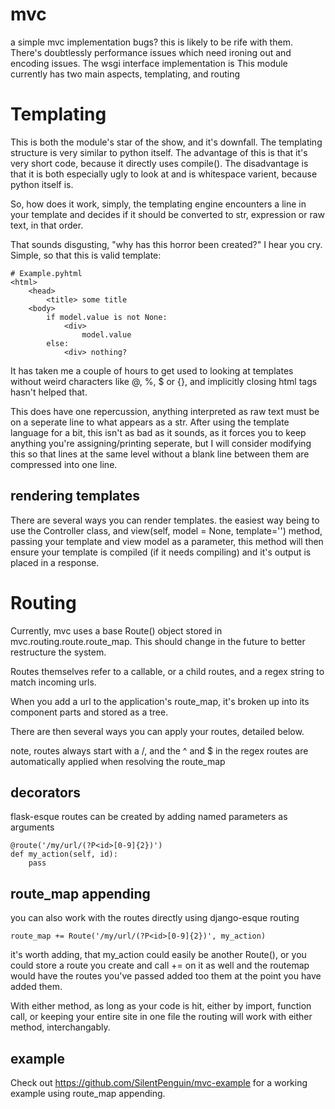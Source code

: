mvc
===

a simple mvc implementation
bugs? this is likely to be rife with them. There's doubtlessly performance issues which need ironing out and encoding
issues. The wsgi interface implementation is 
This module currently has two main aspects, templating, and routing

Templating
==========
This is both the module's star of the show, and it's downfall. The templating structure is very similar to python itself.
The advantage of this is that it's very short code, because it directly uses compile(). The disadvantage is that it is 
both especially ugly to look at and is whitespace varient, because python itself is.

So, how does it work, simply, the templating engine encounters a line in your template and decides if it should be
converted to str, expression or raw text, in that order.

That sounds disgusting, "why has this horror been created?" I hear you cry.
Simple, so that this is valid template:

    # Example.pyhtml
    <html>
        <head>
            <title> some title
        <body>
            if model.value is not None:
                <div>
                    model.value
            else:
                <div> nothing?

It has taken me a couple of hours to get used to looking at templates without weird characters like @, %, $ or {}, and
implicitly closing html tags hasn't helped that.

This does have one repercussion, anything interpreted as raw text must be on a seperate line to what appears as a str. 
After using the template language for a bit, this isn't as bad as it sounds, as it forces you to keep anything you're
assigning/printing seperate, but I will consider modifying this so that lines at the same level without a blank line 
between them are compressed into one line.

rendering templates
-------------------

There are several ways you can render templates. the easiest way being to use the Controller class, and 
view(self, model = None, template='') method, passing your template and view model as a parameter, this method will 
then ensure your template is compiled (if it needs compiling) and it's output is placed in a response.

Routing
=======

Currently, mvc uses a base Route() object stored in mvc.routing.route.route_map. This should change in the future to 
better restructure the system.

Routes themselves refer to a callable, or a child routes, and a regex string to match incoming urls.

When you add a url to the application's route_map, it's broken up into its component parts and stored as a tree.

There are then several ways you can apply your routes, detailed below.

note, routes always start with a /, and the ^ and $ in the regex routes are automatically applied when resolving the
route_map

decorators
----------

flask-esque routes can be created by adding named parameters as arguments

    @route('/my/url/(?P<id>[0-9]{2})')
    def my_action(self, id):
        pass

route_map appending
-------------------

you can also work with the routes directly using django-esque routing

    route_map += Route('/my/url/(?P<id>[0-9]{2})', my_action)

it's worth adding, that my_action could easily be another Route(), or you could store a route you create and call += on
it as well and the routemap would have the routes you've passed added too them at the point you have added them.

With either method, as long as your code is hit, either by import, function call, or keeping your entire site in one file
the routing will work with either method, interchangably.

example
-------

Check out https://github.com/SilentPenguin/mvc-example for a working example using route_map appending.
